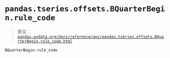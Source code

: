 # `pandas.tseries.offsets.BQuarterBegin.rule_code`

> 原文：[`pandas.pydata.org/docs/reference/api/pandas.tseries.offsets.BQuarterBegin.rule_code.html`](https://pandas.pydata.org/docs/reference/api/pandas.tseries.offsets.BQuarterBegin.rule_code.html)

```py
BQuarterBegin.rule_code
```
